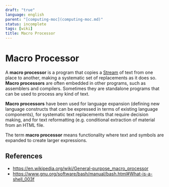 ```yaml
---
draft: "true"
language: english
parent: "[computing-moc](computing-moc.md)"
status: incomplete
tags: [wiki]
title: Macro Processor
---
```


# Macro Processor

A **macro processor** is a program that copies a [Stream](stream.md) of text from one place to another, making a systematic set of replacements as it does so. **Macro processors** are often embedded in other programs, such as assemblers and compilers. Sometimes they are standalone programs that can be used to process any kind of text.

**Macro processors** have been used for language expansion (defining new language constructs that can be expressed in terms of existing language components), for systematic text replacements that require decision making, and for text reformatting (e.g. conditional extraction of material from an HTML file.

The term **macro processor** means functionality where text and symbols are expanded to create larger expressions.

## References

- https://en.wikipedia.org/wiki/General-purpose_macro_processor
- https://www.gnu.org/software/bash/manual/bash.html#What-is-a-shell_003f
